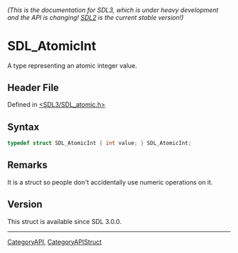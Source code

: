 ###### (This is the documentation for SDL3, which is under heavy development and the API is changing! [SDL2](https://wiki.libsdl.org/SDL2/) is the current stable version!)
# SDL_AtomicInt

A type representing an atomic integer value.

## Header File

Defined in [<SDL3/SDL_atomic.h>](https://github.com/libsdl-org/SDL/blob/main/include/SDL3/SDL_atomic.h)

## Syntax

```c
typedef struct SDL_AtomicInt { int value; } SDL_AtomicInt;
```

## Remarks

It is a struct so people don't accidentally use numeric operations on it.

## Version

This struct is available since SDL 3.0.0.

----
[CategoryAPI](CategoryAPI), [CategoryAPIStruct](CategoryAPIStruct)

